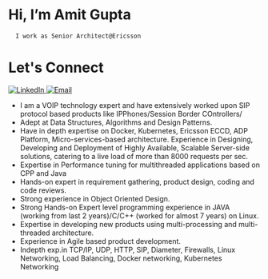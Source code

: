 # Hi, I’m Amit Gupta
      I work as Senior Architect@Ericsson
 # Let's Connect

<a target="_blank" href="https://www.linkedin.com/in/amit-gupta-8a12775/" target="_blank">
<img alt="LinkedIn" src="https://img.shields.io/badge/LinkedIn-0077B5?style=for-the-badge&logo=linkedin&logoColor=white" />
</a>

<a target="_blank" href="mailto:amitgupta29@gmail.com" target="_blank">
<img alt="Email" src="https://img.shields.io/badge/Gmail-D14836?style=for-the-badge&logo=gmail&logoColor=white" />
</a>

      
- I am a VOIP technology expert and have extensively worked upon SIP protocol based products like IPPhones/Session Border COntrollers/
-	Adept at Data Structures, Algorithms and Design Patterns.
-	Have in depth expertise on Docker, Kubernetes, Ericsson ECCD, ADP Platform, Micro-services-based architecture. Experience in Designing, Developing and Deployment of Highly Available, Scalable Server-side solutions, catering to a live load of more than 8000 requests per sec. 
-	Expertise in Performance tuning for multithreaded applications based on CPP and Java
-	Hands-on expert in requirement gathering, product design, coding and code reviews.
-	Strong experience in Object Oriented Design.
-	Strong Hands-on Expert level programming experience in JAVA (working from last 2 years)/C/C++ (worked for almost 7 years) on Linux.
-	Expertise in developing new products using multi-processing and multi-threaded architecture.
-	Experience in Agile based product development.
-	Indepth exp.in TCP/IP, UDP, HTTP, SIP, Diameter, Firewalls, Linux Networking, Load Balancing, Docker networking, Kubernetes Networking


<!---
amitgupta29-github/amitgupta29-github is a ✨ special ✨ repository because its `README.md` (this file) appears on your GitHub profile.
You can click the Preview link to take a look at your changes.
--->
